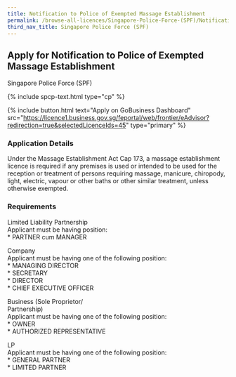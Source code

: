 ```yaml
---
title: Notification to Police of Exempted Massage Establishment
permalink: /browse-all-licences/Singapore-Police-Force-(SPF)/Notification-to-Police-of-Exempted-Massage-Establishment
third_nav_title: Singapore Police Force (SPF)
---
```


## Apply for Notification to Police of Exempted Massage Establishment

Singapore Police Force (SPF)

{% include spcp-text.html type="cp" %}

{% include button.html text="Apply on GoBusiness Dashboard" src="https://licence1.business.gov.sg/feportal/web/frontier/eAdvisor?redirection=true&selectedLicenceIds=45" type="primary" %}

### Application Details

<p>Under the Massage Establishment Act Cap 173, a massage establishment licence is required if any premises is used or intended to be used for the reception or treatment of persons requiring massage, manicure, chiropody, light, electric, vapour or other baths or other similar treatment, unless otherwise exempted.</p>

### Requirements

<p>Limited Liability Partnership<br />Applicant must be having position:<br />* PARTNER cum MANAGER</p>
<p>Company<br />Applicant must be having one of the following position:<br />* MANAGING DIRECTOR<br />* SECRETARY<br />* DIRECTOR<br />* CHIEF EXECUTIVE OFFICER</p>
<p>Business (Sole Proprietor/<br />Partnership)<br />Applicant must be having one of the following position:<br />* OWNER<br />* AUTHORIZED REPRESENTATIVE</p>
<p>LP<br />Applicant must be having one of the following position:<br />* GENERAL PARTNER<br />* LIMITED PARTNER</p>

